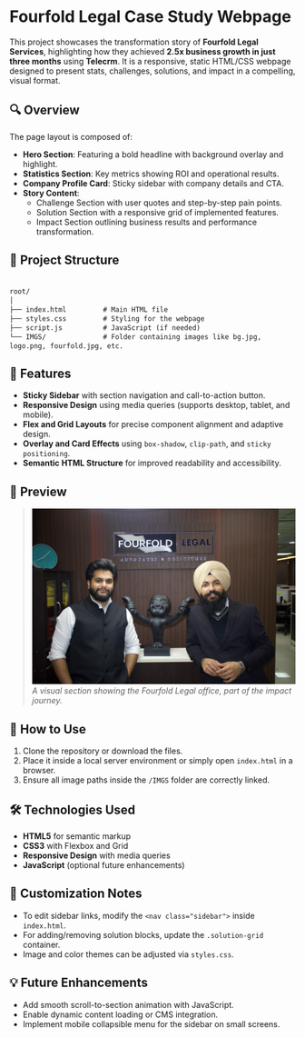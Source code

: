 # Fourfold Legal Case Study Webpage

This project showcases the transformation story of **Fourfold Legal Services**, highlighting how they achieved **2.5x business growth in just three months** using **Telecrm**. It is a responsive, static HTML/CSS webpage designed to present stats, challenges, solutions, and impact in a compelling, visual format.

## 🔍 Overview

The page layout is composed of:

- **Hero Section**: Featuring a bold headline with background overlay and highlight.
- **Statistics Section**: Key metrics showing ROI and operational results.
- **Company Profile Card**: Sticky sidebar with company details and CTA.
- **Story Content**:
  - Challenge Section with user quotes and step-by-step pain points.
  - Solution Section with a responsive grid of implemented features.
  - Impact Section outlining business results and performance transformation.

## 📁 Project Structure

```

root/
│
├── index.html         # Main HTML file
├── styles.css         # Styling for the webpage
├── script.js          # JavaScript (if needed)
└── IMGS/              # Folder containing images like bg.jpg, logo.png, fourfold.jpg, etc.

```

## 🧩 Features

- **Sticky Sidebar** with section navigation and call-to-action button.
- **Responsive Design** using media queries (supports desktop, tablet, and mobile).
- **Flex and Grid Layouts** for precise component alignment and adaptive design.
- **Overlay and Card Effects** using `box-shadow`, `clip-path`, and `sticky positioning`.
- **Semantic HTML Structure** for improved readability and accessibility.

## 📸 Preview

> ![Preview Screenshot](./IMGS/fourfold.jpg)
_A visual section showing the Fourfold Legal office, part of the impact journey._

## 🚀 How to Use

1. Clone the repository or download the files.
2. Place it inside a local server environment or simply open `index.html` in a browser.
3. Ensure all image paths inside the `/IMGS` folder are correctly linked.

## 🛠️ Technologies Used

- **HTML5** for semantic markup
- **CSS3** with Flexbox and Grid
- **Responsive Design** with media queries
- **JavaScript** (optional future enhancements)

## 📌 Customization Notes

- To edit sidebar links, modify the `<nav class="sidebar">` inside `index.html`.
- For adding/removing solution blocks, update the `.solution-grid` container.
- Image and color themes can be adjusted via `styles.css`.

## 💡 Future Enhancements

- Add smooth scroll-to-section animation with JavaScript.
- Enable dynamic content loading or CMS integration.
- Implement mobile collapsible menu for the sidebar on small screens.
